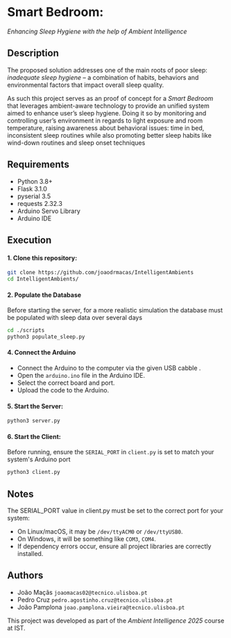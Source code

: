 # Smart Bedroom:
*Enhancing Sleep Hygiene with the help of Ambient Intelligence*

## Description
The proposed solution addresses one of the main roots of poor sleep: *inadequate sleep hygiene* –
a combination of habits, behaviors and environmental factors that impact overall sleep quality.

As such this project serves as an proof of concept for a *Smart Bedroom* that leverages ambient-aware technology to provide an
unified system aimed to enhance user’s sleep hygiene. Doing it so by monitoring and controlling
user’s environment in regards to light exposure and room temperature, raising awareness about
behavioral issues: time in bed, inconsistent sleep routines while also promoting better sleep
habits like wind-down routines and sleep onset techniques

## Requirements
- Python 3.8+
- Flask 3.1.0
- pyserial 3.5
- requests 2.32.3
- Arduino Servo Library
- Arduino IDE 

## Execution

#### 1. Clone this repository:
   ```sh
   git clone https://github.com/joaodrmacas/IntelligentAmbients
   cd IntelligentAmbients/
   ```

#### 2. Populate the Database
Before starting the server, for a  more realistic simulation the database must be populated with sleep data over several days
```sh
cd ./scripts  
python3 populate_sleep.py
```
#### 4. Connect the Arduino
- Connect the Arduino to the computer via the given USB cabble .
- Open the `arduino.ino` file in the Arduino IDE.
- Select the correct board and port.
- Upload the code to the Arduino.

#### 5. Start the Server:
   ```sh
   python3 server.py
   ```
#### 6. Start the Client:
Before running, ensure the `SERIAL_PORT` in `client.py` is set to match your system's Arduino port
   ```sh
   python3 client.py
   ```


## Notes
The SERIAL_PORT value in client.py must be set to the correct port for your system:
- On Linux/macOS, it may be `/dev/ttyACM0` or `/dev/ttyUSB0`.
- On Windows, it will be something like `COM3`, `COM4`.
- If dependency errors occur, ensure all project libraries are correctly installed.

## Authors
- João Maçãs `joaomacas02@tecnico.ulisboa.pt`
- Pedro Cruz `pedro.agostinho.cruz@tecnico.ulisboa.pt`  
- João Pamplona `joao.pamplona.vieira@tecnico.ulisboa.pt`
 
This project was developed as part of the *Ambient Intelligence 2025* course at IST.

